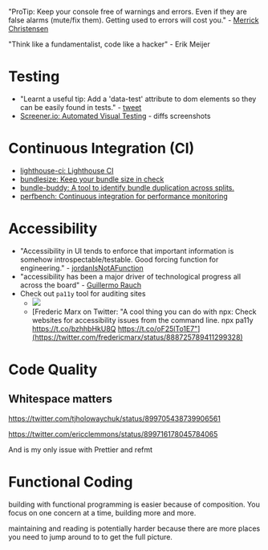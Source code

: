 "ProTip: Keep your console free of warnings and errors\. Even if they are false alarms \(mute/fix them\)\. Getting used to errors will cost you\." - [Merrick Christensen](https://twitter.com/iammerrick/status/902295190748119040)

"Think like a fundamentalist, code like a hacker" - Erik Meijer

# Testing
- "Learnt a useful tip: Add a 'data-test' attribute to dom elements so they can be easily found in tests." - [tweet](https://twitter.com/kentcdodds/status/886939162070335489)
- [Screener.io: Automated Visual Testing](https://screener.io/) - diffs screenshots

# Continuous Integration (CI)
- [lighthouse-ci: Lighthouse CI](https://github.com/ebidel/lighthouse-ci)
- [bundlesize: Keep your bundle size in check](https://github.com/siddharthkp/bundlesize)
- [bundle-buddy: A tool to identify bundle duplication across splits.](https://github.com/samccone/bundle-buddy)
- [perfbench: Continuous integration for performance monitoring](https://github.com/siddharthkp/perfbench)

# Accessibility
- "Accessibility in UI tends to enforce that important information is somehow introspectable/testable. Good forcing function for engineering." - [jordanIsNotAFunction](https://twitter.com/jordwalke/status/881404629140905984)
- "accessibility has been a major driver of technological progress all across the board" - [Guillermo Rauch](https://twitter.com/rauchg/status/881412412083027971)
- Check out `pa11y` tool for auditing sites
  - ![](https://pbs.twimg.com/media/DFVjQg1XUAEHhNW.png:large)
  - [Frederic Marx on Twitter: "A cool thing you can do with npx: Check websites for accessibility issues from the command line. npx pa11y https://t.co/bzhhbHkU8Q https://t.co/oF25lTo1E7"](https://twitter.com/fredericmarx/status/888725789411299328)

# Code Quality
## Whitespace matters
https://twitter.com/tjholowaychuk/status/899705438739906561

https://twitter.com/ericclemmons/status/899716178045784065

And is my only issue with Prettier and refmt

# Functional Coding
building with functional programming is easier because of composition. You focus on one concern at a time, building more and more.

maintaining and reading is potentially harder because there are more places you need to jump around to to get the full picture.